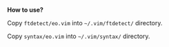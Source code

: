**How to use?**

Copy `ftdetect/eo.vim` into `~/.vim/ftdetect/` directory.

Copy `syntax/eo.vim` into `~/.vim/syntax/` directory.
